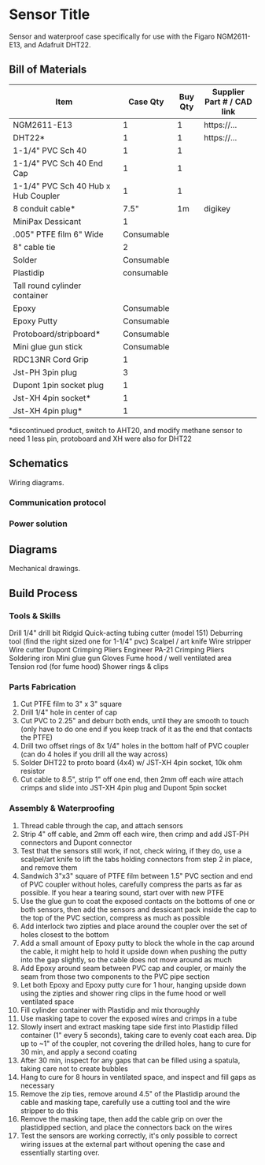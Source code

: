 # Sensor Title

Sensor and waterproof case specifically for use with the Figaro NGM2611-E13, and Adafruit DHT22.

## Bill of Materials

| Item                                                       | Case Qty   | Buy Qty   |  Supplier Part # / CAD link |
| ---------------------------------------------------------- | ---------- | --------- |  -------------------------- |
| NGM2611-E13        | 1  | 1          | https://... |
| DHT22*              | 1  | 1           | https://... |
| 1-1/4" PVC Sch 40         | 1 | 1 | |
| 1-1/4" PVC Sch 40 End Cap | 1 | 1 | |
| 1-1/4" PVC Sch 40 Hub x Hub Coupler | 1 | 1 | |
| 8 conduit cable* | 7.5" |1m | digikey |
| MiniPax Dessicant | 1 | | |
| .005" PTFE film 6" Wide | Consumable | | |
| 8" cable tie | 2 | | |
| Solder | Consumable | | |
| Plastidip  | consumable | |
| Tall round cylinder container | | | |
| Epoxy | Consumable | | |
| Epoxy Putty | Consumable | | |
| Protoboard/stripboard* | Consumable | | |
| Mini glue gun stick | Consumable | | |
| RDC13NR Cord Grip | 1 | | |
| Jst-PH 3pin plug | 3 | | |
| Dupont 1pin socket plug | 1 | | |
| Jst-XH 4pin socket* | 1 | | |
| Jst-XH 4pin plug* | 1 | | |

*discontinued product, switch to AHT20, and modify methane sensor to need 1 less pin, protoboard and XH were also for DHT22

## Schematics

Wiring diagrams.

### Communication protocol

### Power solution

## Diagrams

Mechanical drawings.

## Build Process

### Tools & Skills

Drill
1/4" drill bit
Ridgid Quick-acting tubing cutter (model 151)
Deburring tool (find the right sized one for 1-1/4" pvc)
Scalpel / art knife
Wire stripper
Wire cutter
Dupont Crimping Pliers
Engineer PA-21 Crimping Pliers
Soldering iron
Mini glue gun
Gloves
Fume hood / well ventilated area
Tension rod (for fume hood)
Shower rings & clips

### Parts Fabrication

1. Cut PTFE film to 3" x 3" square
2. Drill 1/4" hole in center of cap
3. Cut PVC to 2.25" and deburr both ends, until they are smooth to touch (only have to do one end if you keep track of it as the end that contacts the PTFE)
4. Drill two offset rings of 8x 1/4" holes in the bottom half of PVC coupler (can do 4 holes if you drill all the way across)
5. Solder DHT22 to proto board (4x4) w/ JST-XH 4pin socket, 10k ohm resistor
6. Cut cable to 8.5", strip 1" off one end, then 2mm off each wire attach crimps and slide into JST-XH 4pin plug and Dupont 5pin socket

### Assembly & Waterproofing

1. Thread cable through the cap, and attach sensors
2. Strip 4" off cable, and 2mm off each wire, then crimp and add JST-PH connectors and Dupont connector
3. Test that the sensors still work, if not, check wiring, if they do, use a scalpel/art knife to lift the tabs holding connectors from step 2 in place, and remove them
4. Sandwich 3"x3" square of PTFE film between 1.5" PVC section and end of PVC coupler without holes, carefully compress the parts as far as possible.  If you hear a tearing sound, start over with new PTFE
5. Use the glue gun to coat the exposed contacts on the bottoms of one or both sensors, then add the sensors and dessicant pack inside the cap to the top of the PVC section, compress as much as possible
6. Add interlock two zipties and place around the coupler over the set of holes closest to the bottom
7. Add a small amount of Epoxy putty to block the whole in the cap around the cable, it might help to hold it upside down when pushing the putty into the gap slightly, so the cable does not move around as much
8. Add Epoxy around seam between PVC cap and coupler, or mainly the seam from those two components to the PVC pipe section
9. Let both Epoxy and Epoxy putty cure for 1 hour, hanging upside down using the zipties and shower ring clips in the fume hood or well ventilated space
10. Fill cylinder container with Plastidip and mix thoroughly
11. Use masking tape to cover the exposed wires and crimps in a tube
12. Slowly insert and extract masking tape side first into Plastidip filled container (1" every 5 seconds), taking care to evenly coat each area.  Dip up to ~1" of the coupler, not covering the drilled holes, hang to cure for 30 min, and apply a second coating
13. After 30 min, inspect for any gaps that can be filled using a spatula, taking care not to create bubbles
14. Hang to cure for 8 hours in ventilated space, and inspect and fill gaps as necessary
15. Remove the zip ties, remove around 4.5" of the Plastidip around the cable and masking tape, carefully use a cutting tool and the wire stripper to do this
16. Remove the masking tape, then add the cable grip on over the plastidipped section, and place the connectors back on the wires
17. Test the sensors are working correctly, it's only possible to correct wiring issues at the external part without opening the case and essentially starting over.
